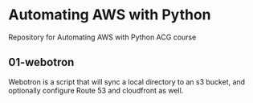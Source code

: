 # Automating AWS with Python
Repository for Automating AWS with Python ACG course

## 01-webotron

Webotron is a script that will sync a local directory to an s3 bucket, and optionally configure Route 53 and cloudfront as well.
